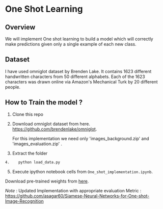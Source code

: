 # One Shot Learning

Overview
---
We will implement One shot learning to build a model which will correctly make predictions given only a single example of each new class.


Dataset
---
I have used omniglot dataset by Brenden Lake.
It contains 1623 different handwritten characters from 50 different alphabets. Each of the 1623 characters was drawn online via Amazon's Mechanical Turk by 20 different people.

How to Train the model ?
---
1. Clone this repo
2. Download omniglot dataset from here. https://github.com/brendenlake/omniglot.

    For this implementation we need only 'images_background.zip' and 'images_evaluation.zip' .
3. Extract the folder
 ```bash
4.    python load_data.py
```
5. Execute ipython notebook cells from `One_shot_implementation.ipynb`.

Download pre-trained weights from [here](https://drive.google.com/file/d/1JmP0TnsotXA6CNDIE0-6MpkBun7KKS2s/view?usp=sharing).

*Note* : Updated Implementation with appropriate evaluation Metric : https://github.com/asagar60/Siamese-Neural-Networks-for-One-shot-Image-Recognition
